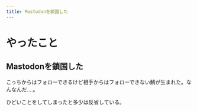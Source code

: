 ```yaml
---
title: Mastodonを鎖国した
---
```


# やったこと

## Mastodonを鎖国した

こっちからはフォローできるけど相手からはフォローできない鯖が生まれた。なんなんだ‥‥。

ひどいことをしてしまったと多少は反省している。
